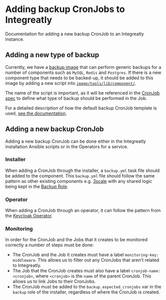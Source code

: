 # Adding backup CronJobs to Integreatly

Documentation for adding a new backup CronJob to an Integreatly instance.

## Adding a new type of backup

Currently, we have a [backup image](https://github.com/integr8ly/backup-container-image)
that can perform generic backups for a number of components such as `MySQL`,
`Redis` and `Postgres`. If there is a new component type that needs to be
backed-up, it should be added to this image by adding a new script into
[`image/tools/lib/component/`](https://github.com/integr8ly/backup-container-image/tree/master/image/tools/lib/component).

The name of the script is important, as it will be referenced in the
[CronJob spec](https://github.com/integr8ly/backup-container-image/blob/master/templates/openshift/backup-cronjob-template.yaml#L35)
to define what type of backup should be performed in the Job.

For a detailed description of how the default backup CronJob template is used,
[see the documentation](https://github.com/integr8ly/backup-container-image/tree/master/templates/openshift).

## Adding a new backup CronJob

Adding a new backup CronJob can be done either in the Integreatly installation
Ansible scripts or in the Operators for a service.

### Installer

When adding a CronJob through the installer, a `backup.yml` task file should be
added to the component. This `backup.yml` file should follow the same pattern
as other existing components e.g. [3scale](https://github.com/integr8ly/installation/blob/master/roles/3scale/tasks/backup.yml)
with any shared logic being kept in the [Backup Role](https://github.com/integr8ly/installation/tree/master/roles/backup).

### Operator

When adding a CronJob through an operator, it can follow the pattern from the
[Keycloak Operator](https://github.com/integr8ly/keycloak-operator/blob/cf1bcad27ca0a36a4e3ecb8f70f801d19a416839/pkg/keycloak/phaseHandler.go#L219).

### Monitoring

In order for the CronJob and the Jobs that it creates to be monitored correctly
a number of steps must be done:
- The CronJob and the Job it creates must have a label `monitoring-key: middleware`.
This allows us to filter out any CronJobs that aren't related to Integreatly.
- The Job that the CronJob creates must also have a label `cronjob-name: <cronjob>`,
where `<cronjob>` is the `name` of the parent CronJob. This allows us to link
Jobs to their CronJobs.
- The CronJob must be added to the `backup_expected_cronjobs` var in the `backup`
role of the installer, regardless of where the CronJob is created.
